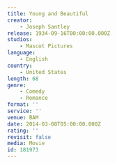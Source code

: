 ```yaml
---
title: Young and Beautiful
creator:
    - Joseph Santley
release: 1934-09-16T00:00:00.000Z
studios:
    - Mascot Pictures
language:
    - English
country:
    - United States
length: 68
genre:
    - Comedy
    - Romance
format: ''
service: ''
venue: BAM
date: 2014-03-08T05:00:00.000Z
rating: ''
revisit: false
media: Movie
id: 181973
---
```



